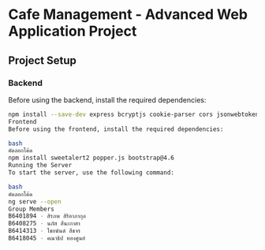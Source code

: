 # Cafe Management - Advanced Web Application Project

## Project Setup

### Backend

Before using the backend, install the required dependencies:

```bash
npm install --save-dev express bcryptjs cookie-parser cors jsonwebtoken mongoose nodemon
Frontend
Before using the frontend, install the required dependencies:

bash
คัดลอกโค้ด
npm install sweetalert2 popper.js bootstrap@4.6
Running the Server
To start the server, use the following command:

bash
คัดลอกโค้ด
ng serve --open
Group Members
B6401894 - สิรภพ สิริอาภากุล
B6408275 - นภัส สีนะกาสา
B6414313 - ไชยนันต์ สีขจร
B6418045 - คณาธิป ทองศูนย์
